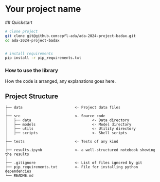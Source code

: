 # Your project name

## Quickstart

```bash
# clone project
git clone git@github.com:epfl-ada/ada-2024-project-badax.git
cd ada-2024-project-badax


# install requirements
pip install -r pip_requirements.txt
```



### How to use the library
How the code is arranged, any explanations goes here.



## Project Structure

```
├── data                        <- Project data files
│
├── src                         <- Source code
│   ├── data                            <- Data directory
│   ├── models                          <- Model directory
│   ├── utils                           <- Utility directory
│   ├── scripts                         <- Shell scripts
│
├── tests                       <- Tests of any kind
│
├── results.ipynb               <- a well-structured notebook showing the results
│
├── .gitignore                  <- List of files ignored by git
├── pip_requirements.txt        <- File for installing python dependencies
└── README.md
```

